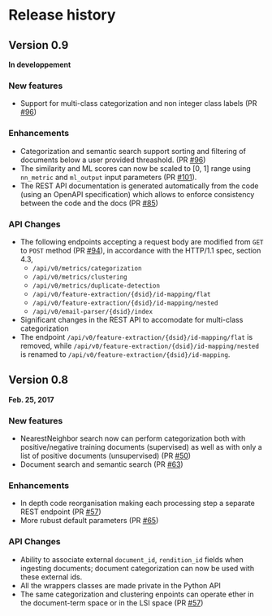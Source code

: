 # Release history

## Version 0.9

**In developpement**

### New features  

 * Support for multi-class categorization and non integer class labels (PR [#96](https://github.com/FreeDiscovery/FreeDiscovery/pull/96/files)) 

### Enhancements

 * Categorization and semantic search support sorting and filtering of documents below a user provided threashold. (PR [#96](https://github.com/FreeDiscovery/FreeDiscovery/pull/96/files))
 * The similarity and ML scores can now be scaled to [0, 1] range using `nn_metric` and `ml_output` input parameters (PR [#101](https://github.com/FreeDiscovery/FreeDiscovery/pull/100/files)).
 * The REST API documentation is generated automatically from the code (using an OpenAPI specification) which allows to enforce consistency between the code and the docs (PR [#85](https://github.com/FreeDiscovery/FreeDiscovery/pull/85))
 


### API Changes
 
 * The following endpoints accepting a request body are modified from `GET` to `POST` method (PR [#94](https://github.com/FreeDiscovery/FreeDiscovery/pull/94)), in accordance with the HTTP/1.1 spec, section 4.3,
    - `/api/v0/metrics/categorization`
    - `/api/v0/metrics/clustering`
    - `/api/v0/metrics/duplicate-detection`
    - `/api/v0/feature-extraction/{dsid}/id-mapping/flat`
    - `/api/v0/feature-extraction/{dsid}/id-mapping/nested`
    - `/api/v0/email-parser/{dsid}/index`
  * Significant changes in the REST API to accomodate for multi-class categorization 
  * The endpoint `/api/v0/feature-extraction/{dsid}/id-mapping/flat` is removed, while `/api/v0/feature-extraction/{dsid}/id-mapping/nested` is renamed to `/api/v0/feature-extraction/{dsid}/id-mapping`. 

## Version 0.8

**Feb. 25, 2017**

### New features  

 * NearestNeighbor search now can perform categorization both with positive/negative training documents (supervised) as well as with only a list of positive documents (unsupervised) (PR [#50](https://github.com/FreeDiscovery/FreeDiscovery/pull/50))
 * Document search and semantic search (PR [#63](https://github.com/FreeDiscovery/FreeDiscovery/pull/63))


### Enhancements
 
 * In depth code reorganisation making each processing step a separate REST endpoint (PR [#57](https://github.com/FreeDiscovery/FreeDiscovery/pull/57))
 * More rubust default parameters (PR [#65](https://github.com/FreeDiscovery/FreeDiscovery/pull/65))

### API Changes
 
 * Ability to associate external `document_id`, `rendition_id` fields when ingesting documents; document categorization can now be used with these external ids. 
 * All the wrappers classes are made private in the Python API
 * The same categorization and clustering enpoints can operate ether in the document-term space or in the LSI space (PR [#57](https://github.com/FreeDiscovery/FreeDiscovery/pull/57))
